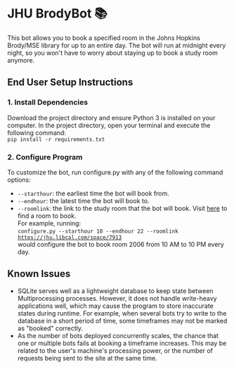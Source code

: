 # JHU BrodyBot 📚

This bot allows you to book a specified room in the Johns Hopkins Brody/MSE library for up to an entire day. The bot will run at midnight every night, so you won't have to worry about staying up to book a study room anymore.

## End User Setup Instructions
### 1. Install Dependencies
Download the project directory and ensure Python 3 is installed on your computer.
In the project directory, open your terminal and execute the following command:\
<code>pip install -r requirements.txt</code>

### 2. Configure Program
To customize the bot, run configure.py with any of the following command options:
* <code>--starthour</code>: the earliest time the bot will book from.
* <code>--endhour</code>: the latest time the bot will book to.
* <code>--roomlink</code>: the link to the study room that the bot will book. Visit [here](https://jhu.libcal.com/spaces?lid=1195&gid=2086&c=0) to find a room to book.\
For example, running:\
<code>configure.py --starthour 10 --endhour 22 --roomlink https://jhu.libcal.com/space/7913</code>\
would configure the bot to book room 2006 from 10 AM to 10 PM every day.

## Known Issues
* SQLite serves well as a lightweight database to keep state between Multiprocessing processes. However, it does not handle write-heavy applications well, which may cause the program to store inaccurate states during runtime. For example, when several bots try to write to the database in a short period of time, some timeframes may not be marked as "booked" correctly.
* As the number of bots deployed concurrently scales, the chance that one or multiple bots fails at booking a timeframe increases. This may be related to the user's machine's processing power, or the number of requests being sent to the site at the same time.
